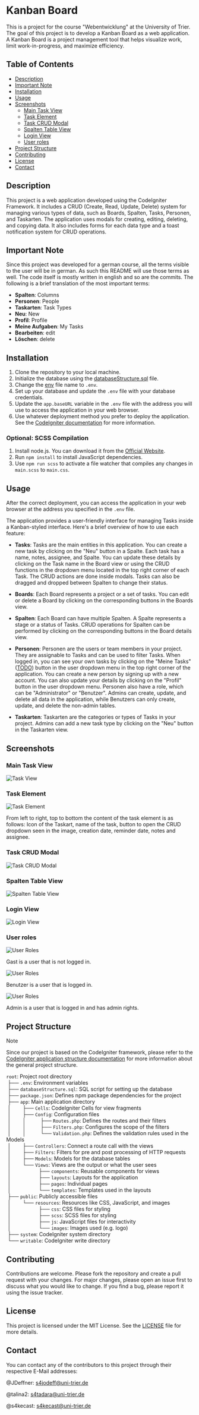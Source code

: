 # Kanban Board

This is a project for the course "Webentwicklung" at the University of Trier. The goal of this project is to develop a Kanban Board as a web application. A Kanban Board is a project management tool that helps visualize work, limit work-in-progress, and maximize efficiency.

## Table of Contents
- [Description](#description)
- [Important Note](#important-note)
- [Installation](#installation)
- [Usage](#usage)
- [Screenshots](#screenshots)
  - [Main Task View](#main-task-view)
  - [Task Element](#task-element)
  - [Task CRUD Modal](#task-crud-modal)
  - [Spalten Table View](#spalten-table-view)
  - [Login View](#login-view)
  - [User roles](#user-roles)
- [Project Structure](#project-structure)
- [Contributing](#contributing)
- [License](#license)
- [Contact](#contact)

## Description

This project is a web application developed using the CodeIgniter Framework. It includes a CRUD (Create, Read, Update, Delete) system for managing various types of data, such as Boards, Spalten, Tasks, Personen, and Taskarten. The application uses modals for creating, editing, deleting, and copying data. It also includes forms for each data type and a toast notification system for CRUD operations.

## Important Note

Since this project was developed for a german course, all the terms visible to the user will be in german.
As such this README will use those terms as well. The code itself is mostly written in english and so are the commits.
The following is a brief translation of the most important terms:

- **Spalten**: Columns
- **Personen**: People
- **Taskarten**: Task Types
- **Neu**: New
- **Profil**: Profile
- **Meine Aufgaben**: My Tasks
- **Bearbeiten**: edit
- **Löschen**: delete

## Installation

1. Clone the repository to your local machine.
2. Initialize the database using the [databaseStructure.sql](databaseStructure.sql) file.
3. Change the [env](env) file name to `.env`.
4. Set up your database and update the `.env` file with your database credentials.
5. Update the `app.baseURL` variable in the `.env` file with the address you will use to access the application in your web browser.
6. Use whatever deployment method you prefer to deploy the application. See the [CodeIgniter documentation](https://codeigniter4.github.io/userguide/) for more information.


### Optional: SCSS Compilation
1. Install node.js. You can download it from the [Official Website](https://nodejs.org/).
2. Run `npm install` to install JavaScript dependencies.
3. Use `npm run scss` to activate a file watcher that compiles any changes in `main.scss` to `main.css`.


## Usage

After the correct deployment, you can access the application in your web browser at the address you specified in the `.env` file.

The application provides a user-friendly interface for managing Tasks inside a Kanban-styled interface. Here's a brief overview of how to use each feature:

- **Tasks**: Tasks are the main entities in this application. You can create a new task by clicking on the "Neu" button in a Spalte. Each task has a name, notes, assignee, and Spalte. You can update these details by clicking on the Task name in the Board view or using the CRUD functions in the dropdown menu located in the top right corner of each Task. The CRUD actions are done inside modals. Tasks can also be dragged and dropped between Spalten to change their status.

- **Boards**: Each Board represents a project or a set of tasks. You can edit or delete a Board by clicking on the corresponding buttons in the Boards view.

- **Spalten**: Each Board can have multiple Spalten. A Spalte represents a stage or a status of Tasks. CRUD operations for Spalten can be performed by clicking on the corresponding buttons in the Board details view.

- **Personen**: Personen are the users or team members in your project. They are assignable to Tasks and can be used to filter Tasks. When logged in, you can see your own tasks by clicking on the "Meine Tasks" ([TODO](https://github.com/talina2/Webentwicklung/issues/63)) button in the user dropdown menu in the top right corner of the application. You can create a new person by signing up with a new account. You can also update your details by clicking on the "Profil" button in the user dropdown menu. Personen also have a role, which can be "Administrator" or "Benutzer". Admins can create, update, and delete all data in the application, while Benutzers can only create, update, and delete the non-admin tables.

- **Taskarten**: Taskarten are the categories or types of Tasks in your project. Admins can add a new task type by clicking on the "Neu" button in the Taskarten view.

## Screenshots

### Main Task View

![Task View](screenshots/task-view.png)

### Task Element

![Task Element](screenshots/task-element.png)

From left to right, top to bottom the content of the task element is as follows:
Icon of the Taskart, name of the task, button to open the CRUD dropdown seen in the image, creation date,
reminder date, notes and assignee.

### Task CRUD Modal

![Task CRUD Modal](screenshots/task-crud-modal.png)

### Spalten Table View

![Spalten Table View](screenshots/spalten-table-view.png)

### Login View

![Login View](screenshots/login-view.png)

### User roles

![User Roles](screenshots/guest-role.png)

Gast is a user that is not logged in.

![User Roles](screenshots/benutzer-role.png)

Benutzer is a user that is logged in.

![User Roles](screenshots/admin-role.png)

Admin is a user that is logged in and has admin rights.


## Project Structure

> [!NOTE]
> Since our project is based on the CodeIgniter framework, please refer to the [CodeIgniter application structure documentation](https://codeigniter4.github.io/userguide/concepts/structure.html) for more information about the general project structure.


`root`: Project root directory<br>
&nbsp;├── `.env`: Environment variables<br>
&nbsp;├── `databaseStructure.sql`: SQL script for setting up the database<br>
&nbsp;├── `package.json`: Defines npm package dependencies for the project<br>
&nbsp;├── `app`: Main application directory<br>
&nbsp;│&nbsp;&nbsp;&nbsp;&nbsp;&nbsp;&nbsp;&nbsp;&nbsp;├── `Cells`: CodeIgniter Cells for view fragments<br>
&nbsp;│&nbsp;&nbsp;&nbsp;&nbsp;&nbsp;&nbsp;&nbsp;&nbsp;├── `Config`: Configuration files<br>
&nbsp;│&nbsp;&nbsp;&nbsp;&nbsp;&nbsp;&nbsp;&nbsp;&nbsp;│&nbsp;&nbsp;&nbsp;&nbsp;&nbsp;&nbsp;&nbsp;&nbsp;&nbsp;&nbsp;├── `Routes.php`: Defines the routes and their filters<br>
&nbsp;│&nbsp;&nbsp;&nbsp;&nbsp;&nbsp;&nbsp;&nbsp;&nbsp;│&nbsp;&nbsp;&nbsp;&nbsp;&nbsp;&nbsp;&nbsp;&nbsp;&nbsp;&nbsp;├── `Filters.php`: Configures the scope of the filters<br>
&nbsp;│&nbsp;&nbsp;&nbsp;&nbsp;&nbsp;&nbsp;&nbsp;&nbsp;│&nbsp;&nbsp;&nbsp;&nbsp;&nbsp;&nbsp;&nbsp;&nbsp;&nbsp;&nbsp;└── `Validation.php`: Defines the validation rules used in the Models<br>
&nbsp;│&nbsp;&nbsp;&nbsp;&nbsp;&nbsp;&nbsp;&nbsp;&nbsp;├── `Controllers`: Connect a route call with the views<br>
&nbsp;│&nbsp;&nbsp;&nbsp;&nbsp;&nbsp;&nbsp;&nbsp;&nbsp;├── `Filters`: Filters for pre and post processing of HTTP requests<br>
&nbsp;│&nbsp;&nbsp;&nbsp;&nbsp;&nbsp;&nbsp;&nbsp;&nbsp;├── `Models`: Models for the database tables<br>
&nbsp;│&nbsp;&nbsp;&nbsp;&nbsp;&nbsp;&nbsp;&nbsp;&nbsp;└── `Views`: Views are the output or what the user sees<br>
&nbsp;│&nbsp;&nbsp;&nbsp;&nbsp;&nbsp;&nbsp;&nbsp;&nbsp;&nbsp;&nbsp;&nbsp;&nbsp;&nbsp;&nbsp;&nbsp;&nbsp;&nbsp;&nbsp;&nbsp;├── `components`: Reusable components for views<br>
&nbsp;│&nbsp;&nbsp;&nbsp;&nbsp;&nbsp;&nbsp;&nbsp;&nbsp;&nbsp;&nbsp;&nbsp;&nbsp;&nbsp;&nbsp;&nbsp;&nbsp;&nbsp;&nbsp;&nbsp;├── `layouts`: Layouts for the application<br>
&nbsp;│&nbsp;&nbsp;&nbsp;&nbsp;&nbsp;&nbsp;&nbsp;&nbsp;&nbsp;&nbsp;&nbsp;&nbsp;&nbsp;&nbsp;&nbsp;&nbsp;&nbsp;&nbsp;&nbsp;├── `pages`: Individual pages<br>
&nbsp;│&nbsp;&nbsp;&nbsp;&nbsp;&nbsp;&nbsp;&nbsp;&nbsp;&nbsp;&nbsp;&nbsp;&nbsp;&nbsp;&nbsp;&nbsp;&nbsp;&nbsp;&nbsp;&nbsp;└── `templates`: Templates used in the layouts<br>
&nbsp;├── `public`: Publicly accessible files<br>
&nbsp;│&nbsp;&nbsp;&nbsp;&nbsp;&nbsp;&nbsp;&nbsp;&nbsp;└── `resources`: Resources like CSS, JavaScript, and images<br>
&nbsp;│&nbsp;&nbsp;&nbsp;&nbsp;&nbsp;&nbsp;&nbsp;&nbsp;&nbsp;&nbsp;&nbsp;&nbsp;&nbsp;&nbsp;&nbsp;&nbsp;&nbsp;&nbsp;&nbsp;├── `css`: CSS files for styling<br>
&nbsp;│&nbsp;&nbsp;&nbsp;&nbsp;&nbsp;&nbsp;&nbsp;&nbsp;&nbsp;&nbsp;&nbsp;&nbsp;&nbsp;&nbsp;&nbsp;&nbsp;&nbsp;&nbsp;&nbsp;├── `scss`: SCSS files for styling<br>
&nbsp;│&nbsp;&nbsp;&nbsp;&nbsp;&nbsp;&nbsp;&nbsp;&nbsp;&nbsp;&nbsp;&nbsp;&nbsp;&nbsp;&nbsp;&nbsp;&nbsp;&nbsp;&nbsp;&nbsp;├── `js`: JavaScript files for interactivity<br>
&nbsp;│&nbsp;&nbsp;&nbsp;&nbsp;&nbsp;&nbsp;&nbsp;&nbsp;&nbsp;&nbsp;&nbsp;&nbsp;&nbsp;&nbsp;&nbsp;&nbsp;&nbsp;&nbsp;&nbsp;└── `images`: Images used (e.g. logo)<br>
&nbsp;├── `system`: CodeIgniter system directory<br>
&nbsp;└── `writable`: CodeIgniter write directory<br>

## Contributing

Contributions are welcome. Please fork the repository and create a pull request with your changes. 
For major changes, please open an issue first to discuss what you would like to change. 
If you find a bug, please report it using the issue tracker.

## License

This project is licensed under the MIT License. See the [LICENSE](LICENSE) file for more details.

## Contact

You can contact any of the contributors to this project through their respective E-Mail addresses:

@JDeffner: [s4jodeff@uni-trier.de](mailto:s4jodeff@uni-trier.de)

@talina2: [s4tadara@uni-trier.de](mailto:s4tadara@uni-trier.de)

@s4kecast: [s4kecast@uni-trier.de](mailto:s4kecast@uni-trier.de)
